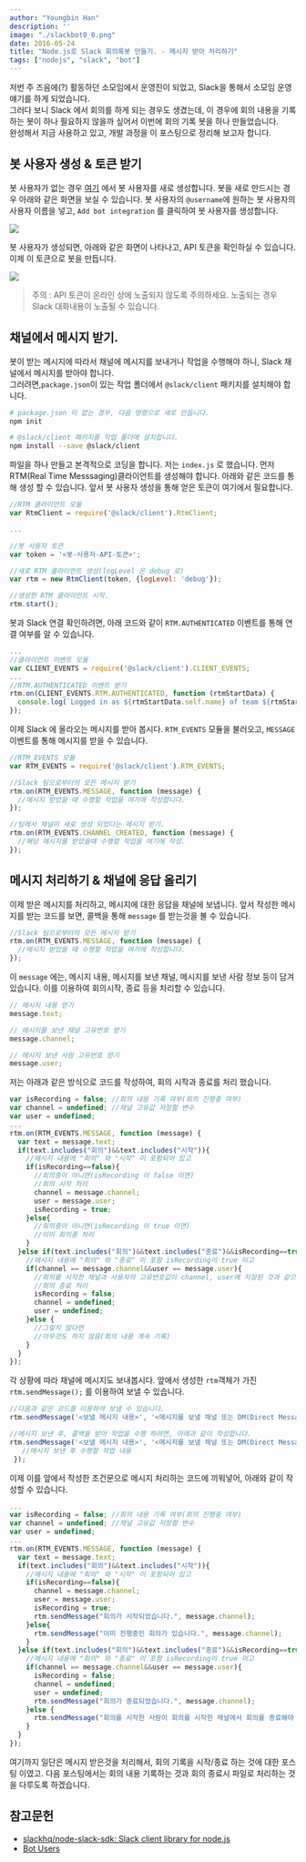 ```yaml
---
author: "Youngbin Han"
description: ''
image: "./slackbot0_0.png"
date: 2016-05-24
title: "Node.js로 Slack 회의록봇 만들기. - 메시지 받아 처리하기"
tags: ["nodejs", "slack", "bot"]
---
```

저번 주 즈음에(?) 활동하던 소모임에서 운영진이 되었고, Slack을 통해서 소모임 운영 얘기를 하게 되었습니다.  
그러다 보니 Slack 에서 회의를 하게 되는 경우도 생겼는데, 이 경우에 회의 내용을 기록하는 봇이 하나 필요하지 않을까 싶어서 이번에 회의 기록 봇을 하나 만들었습니다.  
완성해서 지금 사용하고 있고, 개발 과정을 이 포스팅으로 정리해 보고자 합니다.

## 봇 사용자 생성 & 토큰 받기
봇 사용자가 없는 경우 [여기](https://my.slack.com/services/new/bot) 에서 봇 사용자를 새로 생성합니다.
봇을 새로 만드시는 경우 아래와 같은 화면을 보실 수 있습니다. 봇 사용자의 `@username`에 원하는 봇 사용자의 사용자 이름을 넣고,
 `Add bot integration` 를 클릭하여 봇 사용자를 생성합니다.

![](https://sukso96100.github.io/blogimgs/slackbot0_1.png)

봇 사용자가 생성되면, 아래와 같은 화면이 나타나고, API 토큰을 확인하실 수 있습니다. 이제 이 토큰으로 봇을 만듭니다.

![](https://sukso96100.github.io/blogimgs/slackbot0_2.png)

> 주의 : API 토큰이 온라인 상에 노출되지 않도록 주의하세요. 노출되는 경우 Slack 대화내용이 노출될 수 있습니다.

## 채널에서 메시지 받기.
봇이 받는 메시지에 따라서 채널에 메시지를 보내거나 작업을 수행해야 하니, Slack 채널에서 메시지를 받아야 합니다.   
그러려면,`package.json`이 있는 작업 폴더에서 `@slack/client` 패키지를 설치해야 합니다.  

```bash
# package.json 이 없는 경우, 다음 명령으로 새로 만듭니다.
npm init

# @slack/client 패키지를 작업 폴더에 설치합니다.
npm install --save @slack/client
```

파일을 하나 만들고 본격적으로 코딩을 합니다. 저는 `index.js` 로 했습니다.
먼저 RTM(Real Time Messsaging)클라이언트를 생성해야 합니다. 아래와 같은 코드를 통해 생성 할 수 있습니다.
앞서 봇 사용자 생성을 통해 얻은 토큰이 여기에서 필요합니다.

```js
//RTM 클라이언트 모듈
var RtmClient = require('@slack/client').RtmClient;

...

//봇 사용자 토큰
var token = '<봇-사용자-API-토큰>';

//새로 RTM 클라이언트 생성(logLevel 은 debug 로)
var rtm = new RtmClient(token, {logLevel: 'debug'});

//생성한 RTM 클라이언트 시작.
rtm.start();
```

봇과 Slack 연결 확인하려면, 아래 코드와 같이 `RTM.AUTHENTICATED` 이벤트를 통해 연결 여부를 알 수 있습니다.

```js
...
//클라이언트 이벤트 모듈
var CLIENT_EVENTS = require('@slack/client').CLIENT_EVENTS;
...
//RTM.AUTHENTICATED 이벤트 받기
rtm.on(CLIENT_EVENTS.RTM.AUTHENTICATED, function (rtmStartData) {
  console.log(`Logged in as ${rtmStartData.self.name} of team ${rtmStartData.team.name}, but not yet connected to a channel`);
});
```

이제 Slack 에 올라오는 메시지를 받아 봅시다. `RTM_EVENTS` 모듈을 불러오고, `MESSAGE` 이벤트를 통해 메시지를 받을 수 있습니다.

```js
//RTM_EVENTS 모듈
var RTM_EVENTS = require('@slack/client').RTM_EVENTS;

//Slack 팀으로부터의 모든 메시지 받기
rtm.on(RTM_EVENTS.MESSAGE, function (message) {
  //메시지 받았을 때 수행할 작업을 여기에 작성합니다.
});

//팀에서 채널이 새로 생성 되었다는 메시지 받기.
rtm.on(RTM_EVENTS.CHANNEL_CREATED, function (message) {
  //해당 메시지를 받았을떄 수행할 작업을 여기에 작성.
});
```

## 메시지 처리하기 & 채널에 응답 올리기
이제 받은 메시지를 처리하고, 메시지에 대한 응답을 채널에 보냅니다. 앞서 작성한 메시지를 받는 코드를 보면, 콜백을 통해 `message` 를 받는것을 볼 수 있습니다.

```js
//Slack 팀으로부터의 모든 메시지 받기
rtm.on(RTM_EVENTS.MESSAGE, function (message) {
  //메시지 받았을 때 수행할 작업을 여기에 작성합니다.
});
```

이 `message` 에는, 메시지 내용, 메시지를 보낸 채널, 메시지를 보낸 사람 정보 등이 담겨 있습니다. 이를 이용하여 회의시작, 종료 등을 차리할 수 있습니다.

```js
// 메시지 내용 얻기
message.text;

// 메시지를 보낸 채널 고유번호 얻기
message.channel;

// 메시지 보낸 사람 고유번호 얻기
message.user;
```

저는 아래과 같은 방식으로 코드를 작성하여, 회의 시작과 종료를 처리 했습니다.

```js
var isRecording = false; //회의 내용 기록 여부(회의 진행중 여부)
var channel = undefined; //채널 고유값 저장할 변수
var user = undefined;
...
rtm.on(RTM_EVENTS.MESSAGE, function (message) {
  var text = message.text;
  if(text.includes("회의")&&text.includes("시작")){
    //메시지 내용에 "회의" 와 "시작" 이 포함되어 있고
    if(isRecording==false){
      //회의중이 아니면(isRecording 이 false 이면)
      //회의 시작 처리
      channel = message.channel;
      user = message.user;
      isRecording = true;
    }else{
      //회의중이 아니면(isRecording 이 true 이면)
      //이미 회의중 처리
    }
  }else if(text.includes("회의")&&text.includes("종료")&&isRecording==true){
    //메시지 내용에 "회의" 와 "종료" 이 포함 isRecording이 true 이고
    if(channel == message.channel&&user == message.user){
      //회의를 시작한 채널과 사용자의 고유번호값이 channel, user에 저장된 것과 같으면
      //회의 종료 처리
      isRecording = false;
      channel = undefined;
      user = undefined;
    }else {
      //그렇치 않다면
      //아무것도 하지 않음(회의 내용 계속 기록)
    }
  }
});
```

각 상황에 따라 채널에 메시지도 보내봅시다. 앞에서 생성한 `rtm`객체가 가진 `rtm.sendMessage();` 를 이용하여 보낼 수 있습니다.

```js
//다음과 같은 코드를 이용하여 보낼 수 있습니다.
rtm.sendMessage('<보낼 메시지 내용>', '<메시지를 보낼 채널 또는 DM(Direct Message)의 고유번호 값>');

//메시지 보낸 후, 콜백을 받아 작업을 수행 하려면, 아래과 같이 작성합니다.
rtm.sendMessage('<보낼 메시지 내용>', '<메시지를 보낼 채널 또는 DM(Direct Message)의 고유번호 값>', function messageSent() {
   //메시지 보낸 후 수행할 작업 내용
 });
```

이제 이를 앞에서 작성한 조건문으로 메시지 처리하는 코드에 끼워넣어, 아래와 같이 작성할 수 있습니다.

```js
...
var isRecording = false; //회의 내용 기록 여부(회의 진행중 여부)
var channel = undefined; //채널 고유값 저장할 변수
var user = undefined;
...
rtm.on(RTM_EVENTS.MESSAGE, function (message) {
  var text = message.text;
  if(text.includes("회의")&&text.includes("시작")){
    //메시지 내용에 "회의" 와 "시작" 이 포함되어 있고
    if(isRecording==false){
      channel = message.channel;
      user = message.user;
      isRecording = true;
      rtm.sendMessage("회의가 시작되었습니다.", message.channel);
    }else{
      rtm.sendMessage("이미 진행중인 회의가 있습니다.", message.channel);
    }
  }else if(text.includes("회의")&&text.includes("종료")&&isRecording==true){
    //메시지 내용에 "회의" 와 "종료" 이 포함 isRecording이 true 이고
    if(channel == message.channel&&user == message.user){
      isRecording = false;
      channel = undefined;
      user = undefined;
      rtm.sendMessage("회의가 종료되었습니다.", message.channel);
    }else {
      rtm.sendMessage("회의를 시작한 사람이 회의를 시작한 채널에서 회의를 종료해야 합니다.", message.channel);
    }
  }
});
```

여기까지 일단은 메시지 받은것을 처리해서, 회의 기록을 시작/종료 하는 것에 대한 포스팅 이였고.
다음 포스팅에서는 회의 내용 기록하는 것과 회의 종료시 파일로 처리하는 것을 다루도록 하겠습니다.

## 참고문헌
- [slackhq/node-slack-sdk: Slack client library for node.js](https://github.com/slackhq/node-slack-sdk)
- [Bot Users](https://api.slack.com/bot-users)
